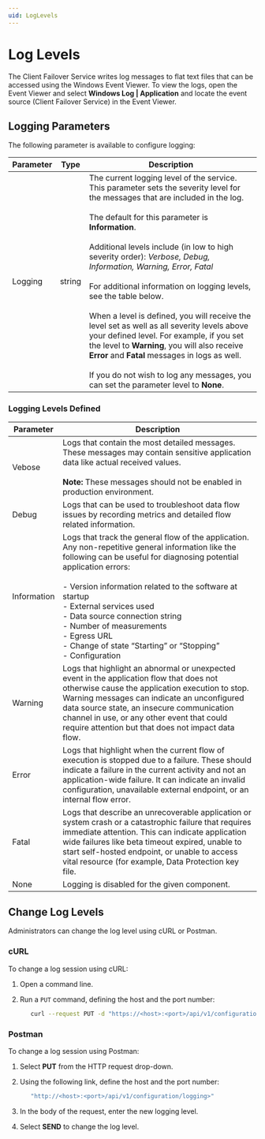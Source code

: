 ```yaml
---
uid: LogLevels
---
```


# Log Levels

The Client Failover Service writes log messages to flat text files that can be accessed using the Windows Event Viewer. To view the logs, open the Event Viewer and select **Windows Log | Application** and locate the event source (Client Failover Service) in the Event Viewer. 

## Logging Parameters

The following parameter is available to configure logging:

| Parameter                 |  Type     | Description                                                  |
| ------------------------- | --------- | ------------------------------------------------------------ |
| Logging                   | string    | The current logging level of the service. This parameter sets the severity level for the messages that are included in the log. <br><br> The default for this parameter is **Information**. <br><br> Additional levels include (in low to high severity order): *Verbose, Debug, Information, Warning, Error, Fatal* <br><br> For additional information on logging levels, see the table below. <br><br> When a level is defined, you will receive the level set as well as all severity levels above your defined level. For example, if you set the level to **Warning**, you will also receive **Error** and **Fatal** messages in logs as well. <br><br> If you do not wish to log any messages, you can set the parameter level to **None**. |

### Logging Levels Defined

| Parameter                 | Description                                                  |
| ------------------------- | ------------------------------------------------------------ |
| Vebose                    | Logs that contain the most detailed messages. These messages may contain sensitive application data like actual received values. <br><br> **Note:** These messages should not be enabled in production environment. |
| Debug                     | Logs that can be used to troubleshoot data flow issues by recording metrics and detailed flow related information. |
| Information               | Logs that track the general flow of the application. Any non-repetitive general information like the following can be useful for diagnosing potential application errors: <br><br> - Version information related to the software at startup <br> - External services used <br> - Data source connection string <br> - Number of measurements <br> - Egress URL <br> - Change of state “Starting” or “Stopping” <br> - Configuration |
| Warning                   | Logs that highlight an abnormal or unexpected event in the application flow that does not otherwise cause the application execution to stop. Warning messages can indicate an unconfigured data source state, an insecure communication channel in use, or any other event that could require attention but that does not impact data flow. |
| Error                     | Logs that highlight when the current flow of execution is stopped due to a failure. These should indicate a failure in the current activity and not an application-wide failure. It can indicate an invalid configuration, unavailable external endpoint, or an internal flow error. |
| Fatal                     | Logs that describe an unrecoverable application or system crash or a catastrophic failure that requires immediate attention. This can indicate application wide failures like beta timeout expired, unable to start self-hosted endpoint, or unable to access vital resource (for example, Data Protection key file. |
| None                      | Logging is disabled for the given component. |

## Change Log Levels

Administrators can change the log level using cURL or Postman.

### cURL

To change a log session using cURL:

1. Open a command line.

2. Run a `PUT` command, defining the host and the port number:

   ```bash
      curl --request PUT -d "https://<host>:<port>/api/v1/configuration/logging"
      ```

### Postman

To change a log session using Postman:

1. Select **PUT** from the HTTP request drop-down.

2. Using the following link, define the host and the port number:

   ```bash
      "http://<host>:<port>/api/v1/configuration/logging>"
      ```

3. In the body of the request, enter the new logging level.

4. Select **SEND** to change the log level. 
